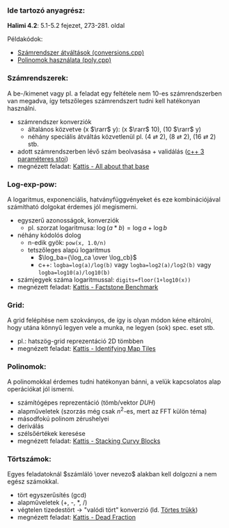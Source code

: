 ### Ide tartozó anyagrész:

**Halimi 4.2**: 5.1-5.2 fejezet, 273-281. oldal

Példakódok:

- [Számrendszer átváltások (conversions.cpp)](conversions.cpp)
- [Polinomok használata (poly.cpp)](poly.cpp)

### Számrendszerek:

A be-/kimenet vagy pl. a feladat egy feltétele nem 10-es számrendszerben van megadva, így tetszőleges számrendszert tudni kell hatékonyan használni.

- számrendszer konverziók
    - általános közvetve (x $\rarr$ y): (x $\rarr$ 10), (10 $\rarr$ y)
    - néhány speciális átváltás közvetlenül pl. (4 $\rightleftarrows$ 2), (8 $\rightleftarrows$ 2), (16 $\rightleftarrows$ 2) stb.
- adott számrendszerben lévő szám beolvasása + validálás ([c++ 3 paraméteres stoi](https://cplusplus.com/reference/string/stoi/))
- megnézett feladat:
[Kattis - All about that base](https://open.kattis.com/problems/allaboutthatbase)

### Log-exp-pow:

A logaritmus, exponenciális, hatványfüggvényeket és eze kombinációjával számítható dolgokat érdemes jól megismerni.

- egyszerű azonosságok, konverziók
    - pl. szorzat logaritmusa: $\log(a*b)=\log{a}+\log{b}$
- néhány kódolós dolog
    - n-edik gyök: `pow(x, 1.0/n)`
    - tetszőleges alapú logaritmus
        - $\log_ba={\log_ca \over \log_cb}$
        - c++: `logba=log(a)/log(b)` vagy `logba=log2(a)/log2(b)` vagy `logba=log10(a)/log10(b)` 
- számjegyek száma logaritmussal: `digits=floor(1+log10(x))`
- megnézett feladat: [Kattis - Factstone Benchmark](https://open.kattis.com/problems/factstone)

### Grid:

A grid felépítése nem szokványos, de így is olyan módon kéne eltárolni, hogy utána könnyű legyen vele a munka, ne legyen (sok) spec. eset stb.

- pl.: hatszög-grid reprezentáció 2D tömbben
- megnézett feladat: [Kattis - Identifying Map Tiles](https://open.kattis.com/problems/maptiles2)

### Polinomok:

A polinomokkal érdemes tudni hatékonyan bánni, a velük kapcsolatos alap operációkat jól ismerni.

- számítógépes reprezentáció (tömb/vektor *DUH*)
- alapműveletek (szorzás még csak $n^{2}$-es, mert az FFT külön téma)
- másodfokú polinom zérushelyei
- deriválás
- szélsőértékek keresése
- megnézett feladat: [Kattis - Stacking Curvy Blocks](https://open.kattis.com/problems/curvyblocks)

### Törtszámok:

Egyes feladatoknál $számláló \over nevezo$ alakban kell dolgozni a nem egész számokkal.

- tört egyszerűsítés (gcd)
- alapműveletek (+, -, *, /)
- végtelen tizedestört -> "valódi tört" konverzió (ld. [Törtes trükk](tortes_trukk.md))
- megnézett feladat: [Kattis - Dead Fraction](https://open.kattis.com/problems/deadfraction)
